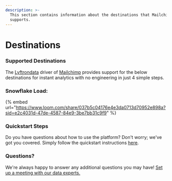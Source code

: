 ```yaml
---
description: >-
  This section contains information about the destinations that Mailchimp
  supports.
---
```


# Destinations

### Supported Destinations

The [Lyftrondata](https://www.lyftrondata.com/) driver of [Mailchimp](https://www.lyftrondata.com/integration/marketing-analytics/mailchimp/) provides support for the below destinations for instant analytics with no engineering in just 4 simple steps.

### Snowflake Load:

{% embed url="https://www.loom.com/share/037b5c04176e4e3da0713d70952e898a?sid=e2c4031d-47de-4587-84e9-3be7bb31c9f9" %}

### Quickstart Steps

Do you have questions about how to use the platform? Don't worry; we've got you covered. Simply follow the quickstart instructions [here](./).

### Questions? <a href="#questions" id="questions"></a>

We're always happy to answer any additional questions you may have! [Set up a meeting with our data experts.](https://www.lyftrondata.com/book-a-meeting/)
